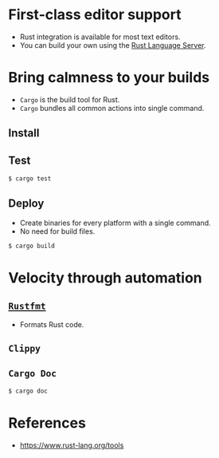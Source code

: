 # First-class editor support
* Rust integration is available for most text editors.
* You can build your own using the [Rust Language Server](https://github.com/rust-lang/rls).
# Bring calmness to your builds
* `Cargo` is the build tool for Rust.
* `Cargo` bundles all common actions into single command.
## Install
## Test
```bash
$ cargo test
```
## Deploy
* Create binaries for every platform with a single command.
* No need for build files.
```bash
$ cargo build 
```
# Velocity through automation
## [`Rustfmt`](https://github.com/rust-lang/rustfmt)
* Formats Rust code.
## `Clippy`
## `Cargo Doc`
```bash
$ cargo doc
```
# References
* https://www.rust-lang.org/tools
